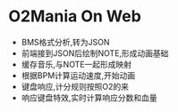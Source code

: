 # O2Mania On Web

  * BMS格式分析,转为JSON
  * 前端接到JSON后绘制NOTE,形成动画基础
  * 缓存音乐,与NOTE一起形成映射
  * 根据BPM计算运动速度,开始动画
  * 键盘响应,计分规则按照O2的来
  * 响应键盘特效,实时计算响应分数和血量
